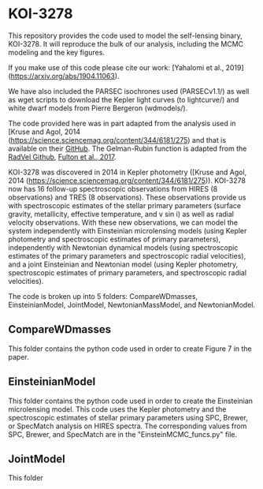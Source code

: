 # KOI-3278

This repository provides the code used to model the self-lensing binary, KOI-3278. It will reproduce the bulk of our analysis, including the MCMC modeling and the key figures.

If you make use of this code please cite our work: [Yahalomi et al., 2019] (https://arxiv.org/abs/1904.11063).

We have also included the PARSEC isochrones used (PARSECv1.1/) as well as wget scripts to download the Kepler light curves (to lightcurve/) and white dwarf models from Pierre Bergeron (wdmodels/).

The code provided here was in part adapted from the analysis used in [Kruse and Agol, 2014 (https://science.sciencemag.org/content/344/6181/275) and that is available on their [GitHub](https://github.com/ethankruse/koi3278). The Gelman-Rubin function is adapted from the [RadVel Github](https://github.com/California-Planet-Search/radvel), [Fulton et al., 2017](http://adsabs.harvard.edu/abs/2018PASP..130d4504F).

KOI-3278 was discovered in 2014 in Kepler photometry ([Kruse and Agol, 2014 (https://science.sciencemag.org/content/344/6181/275)). KOI-3278 now has 16 follow-up spectroscopic observations from HIRES (8 observations) and TRES (8 observations). These observations provide us with spectroscopic estimates of the stellar primary parameters (surface gravity, metallicity, effective temperature, and v sin i) as well as radial velocity observations. With these new observations, we can model the system independently with Einsteinian microlensing models (using Kepler photometry and spectroscopic estimates of primary parameters), independently with Newtonian dynamical models (using spectroscopic estimates of the primary parameters and spectroscopic radial velocities), and a joint Einsteinian and Newtonian model (using Kepler photometry, spectroscopic estimates of primary parameters, and spectroscopic radial velocities).


The code is broken up into 5 folders: CompareWDmasses, EinsteinianModel, JointModel, NewtonianMassModel, and NewtonianModel.



## CompareWDmasses

This folder contains the python code used in order to create Figure 7 in the paper.


## EinsteinianModel

This folder contains the python code used in order to create the Einsteinian microlensing model. This code uses the Kepler photometry and the spectroscopic estimates of stellar primary parameters using SPC, Brewer, or SpecMatch analysis on HIRES spectra. The corresponding values from SPC, Brewer, and SpecMatch are in the "EinsteinMCMC_funcs.py" file.


## JointModel

This folder 

